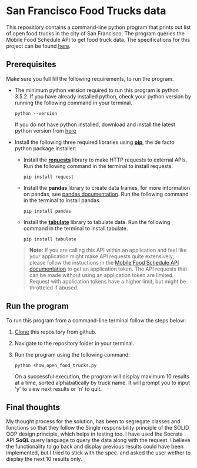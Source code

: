 # San Francisco Food Trucks data

This repositiory contains a command-line python program that prints out list of open food trucks in the city of San Francisco. The program queries the Mobile Food Schedule API to get food truck data. The specifications for this project can be found [here](https://github.com/WaleedSehgal/Redfin_challenge/blob/master/Redfin%20Take%20Home%20Prompt.pdf).

## Prerequisites

Make sure you full fill the following requirements, to run the program.

* The minimum python version required to run this program is python 3.5.2. If you have already installed python, check your python version by running the following command in your terminal.

    ```
    python --version
    ```

    If you do not have python installed, download and install the latest python version from [here](https://www.python.org/downloads/)


* Install the following three required libraries using [**pip**](https://pip.pypa.io/en/stable/), the de facto python package installer:
    
    * Install the [**requests**](http://docs.python-requests.org/en/master/) library to make HTTP requests to external APIs. Run the following command in the terminal to install requests.
        ```
        pip install request
        ```

    * Install the **pandas** library to create data frames, for more information on pandas, see [pandas documentation](https://pandas.pydata.org/pandas-docs/stable/). Run the following command in the terminal to install pandas.
        ```
        pip install pandas
        ```
    
    * Install the [**tabulate**](https://pypi.org/project/tabulate/) library to tabulate data. Run the following command in the terminal to install tabulate.
        ```
        pip install tabulate
        ```
    
    
    >**Note:**
    >If you are calling this API within an application and feel like your application might make API requests quite extensively, please follow the instuctions in the [Mobile Food Schedule API documentation](https://dev.socrata.com/docs/app-tokens.html) to get an application token. The API requests that can be made without using an application token are limited. Request with application tokens have a higher limit, but might be throtteled if abused.

## Run the program

To run this program from a command-line terminal follow the steps below:

1. [Clone](https://help.github.com/en/github/creating-cloning-and-archiving-repositories/cloning-a-repository) this repository from github.

2. Navigate to the repository folder in your terminal.

3. Run the program using the following command:

    ```
    python show_open_food_trucks.py
    ```

    On a successful execution, the program will display maximum 10 results at a time, sorted alphabatically by truck name. It will prompt you to input 'y' to view next results or 'n' to quit.

## Final thoughts

My thought process for the solution, has been to segregate classes and functions so that they follow the Single responsibility principle of the SOLID OOP design principle, which helps in testing too. I have used the Socrata API **SoQL** query language to query the data along with the request. I believe the functionality to go back and display previous results could have been implemented, but I tried to stick with the spec. and asked the user wether to display the next 10 results only. 



